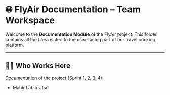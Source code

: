 # 🌐 FlyAir Documentation – Team Workspace

Welcome to the **Documentation Module** of the FlyAir project. This folder contains all the files related to the user-facing part of our travel booking platform.

---

## 👨‍💻 Who Works Here
Documentation of the project (Sprint 1, 2, 3, 4):

- Mahir Labib Utso


